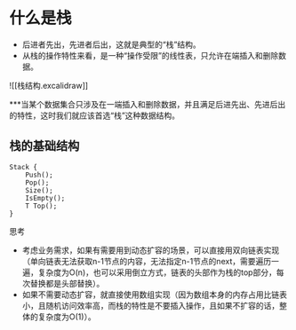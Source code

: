 # 什么是栈
* 后进者先出，先进者后出，这就是典型的“栈”结构。
* 从栈的操作特性来看，是一种“操作受限”的线性表，只允许在端插入和删除数据。

![[栈结构.excalidraw]]

***当某个数据集合只涉及在一端插入和删除数据，并且满足后进先出、先进后出的特性，这时我们就应该首选“栈”这种数据结构。

## 栈的基础结构

```
Stack {
	Push();
	Pop();
	Size();
	IsEmpty();
	T Top();
}

```
思考
* 考虑业务需求，如果有需要用到动态扩容的场景，可以直接用双向链表实现（单向链表无法获取n-1节点的内容，无法指定n-1节点的next，需要遍历一遍，复杂度为O(n)，也可以采用倒立方式，链表的头部作为栈的top部分，每次替换都是头部替换）。
* 如果不需要动态扩容，就直接使用数组实现（因为数组本身的内存占用比链表小，且随机访问效率高，而栈的特性是不要插入操作，且如果不扩容的话，整体的复杂度为O(1)）。